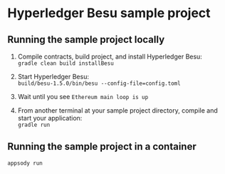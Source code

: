 # Hyperledger Besu sample project

## Running the sample project locally

1. Compile contracts, build project, and install Hyperledger Besu:  
   `gradle clean build installBesu`

2. Start Hyperledger Besu:  
   `build/besu-1.5.0/bin/besu --config-file=config.toml`

3. Wait until you see `Ethereum main loop is up`

4. From another terminal at your sample project directory, compile and start your application:  
   `gradle run`

## Running the sample project in a container

`appsody run`

